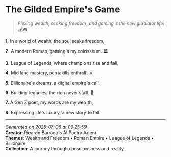 # The Gilded Empire's Game

> *Flexing wealth, seeking freedom, and gaming's the new gladiator life! 💰🎮*

**1.** In a world of wealth, the soul seeks freedom,


**2.** A modern Roman, gaming's my colosseum. 🏛️


**3.** League of Legends, where champions rise and fall,


**4.** Mid lane mastery, pentakills enthrall. ⚔️


**5.** Billionaire's dreams, a digital empire's call,


**6.** Building legacies, the rich never stall. 💎


**7.** A Gen Z poet, my words are my wealth,


**8.** Expressing life's luxury, a new story to tell.



---

*Generated on 2025-07-06 at 09:25:59*  
**Creator**: Ricardo Barroca's AI Poetry Agent  
**Themes**: Wealth and Freedom • Roman Empire • League of Legends • Billionaire  
**Collection**: A journey through consciousness and reality